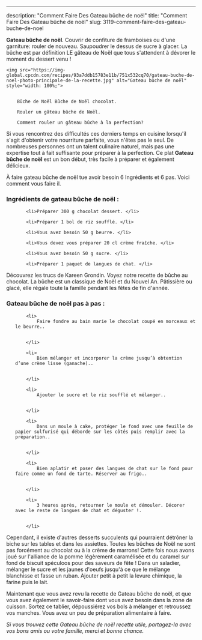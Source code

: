 ---
description: "Comment Faire Des Gateau bûche de noël"
title: "Comment Faire Des Gateau bûche de noël"
slug: 3119-comment-faire-des-gateau-buche-de-noel

<p>
	<strong>Gateau bûche de noël</strong>. 
	Couvrir de confiture de framboises ou d&#39;une garniture: rouler de nouveau. Saupoudrer le dessus de sucre à glacer. La bûche est par définition LE gâteau de Noël que tous s&#39;attendent à dévorer le moment du dessert venu !
</p>
<p>
	
	<img src="https://img-global.cpcdn.com/recipes/93a7ddb15783e11b/751x532cq70/gateau-buche-de-noel-photo-principale-de-la-recette.jpg" alt="Gateau bûche de noël" style="width: 100%;">
	
	
		Bûche de Noël Bûche de Noël chocolat.
	
		Rouler un gâteau bûche de Noël.
	
		Comment rouler un gâteau bûche à la perfection?
	
</p>

Si vous rencontrez des difficultés ces derniers temps en cuisine lorsqu'il s'agit d'obtenir votre nourriture parfaite, vous n'êtes pas le seul. De nombreuses personnes ont un talent culinaire naturel, mais pas une expertise tout à fait suffisante pour préparer à la perfection. Ce plat <strong> Gateau bûche de noël </strong> est un bon début, très facile à préparer et également délicieux.

<!--inarticleads1-->

À faire gateau bûche de noël tue avoir besoin 6 Ingrédients et 6 pas. Voici comment vous faire il.

<h3>Ingrédients de gateau bûche de noël :</h3>

<ol>
	
		<li>Préparer 300 g chocolat dessert. </li>
	
		<li>Préparer 1 bol de riz soufflé. </li>
	
		<li>Vous avez besoin 50 g beurre. </li>
	
		<li>Vous devez vous préparer 20 cl crème fraîche. </li>
	
		<li>Vous avez besoin 50 g sucre. </li>
	
		<li>Préparer 1 paquet de langues de chat. </li>
	
</ol>

Découvrez les trucs de Kareen Grondin. Voyez notre recette de bûche au chocolat. La bûche est un classique de Noël et du Nouvel An. Pâtissière ou glacé, elle régale toute la famille pendant les fêtes de fin d&#39;année. 

<!--inarticleads2-->

<h3>Gateau bûche de noël pas à pas :</h3>

<ol>
	
		<li>
			Faire fondre au bain marie le chocolat coupé en morceaux et le beurre..
			
			
		</li>
	
		<li>
			Bien mélanger et incorporer la crème jusqu’à obtention d’une crème lisse (ganache)..
			
			
		</li>
	
		<li>
			Ajouter le sucre et le riz soufflé et mélanger..
			
			
		</li>
	
		<li>
			Dans un moule à cake, protéger le fond avec une feuille de papier sulfurisé qui déborde sur les côtés puis remplir avec la préparation..
			
			
		</li>
	
		<li>
			Bien aplatir et poser des langues de chat sur le fond pour faire comme un fond de tarte. Réserver au frigo..
			
			
		</li>
	
		<li>
			3 heures après, retourner le moule et démouler. Décorer avec le reste de langues de chat et déguster !.
			
			
		</li>
	
</ol>

Cependant, il existe d&#39;autres desserts succulents qui pourraient détrôner la biche sur les tables et dans les assiettes. Toutes les bûches de Noël ne sont pas forcément au chocolat ou à la crème de marrons! Cette fois nous avons joué sur l&#39;alliance de la pomme légèrement caramélisée et du caramel sur fond de biscuit spéculoos pour des saveurs de fête ! Dans un saladier, mélanger le sucre et les jaunes d&#39;oeufs jusqu&#39;à ce que le mélange blanchisse et fasse un ruban. Ajouter petit à petit la levure chimique, la farine puis le lait. 

<!--inarticleads1-->

<p>
Maintenant que vous avez revu la recette de Gateau bûche de noël, et que vous avez également le savoir-faire dont vous avez besoin dans la zone de cuisson. Sortez ce tablier, dépoussiérez vos bols à mélanger et retroussez vos manches. Vous avez un peu de préparation alimentaire à faire.
</p>

<p>
<i>Si vous trouvez cette Gateau bûche de noël recette utile, partagez-la avec vos bons amis ou votre famille, merci et bonne chance.</i>
</p>
